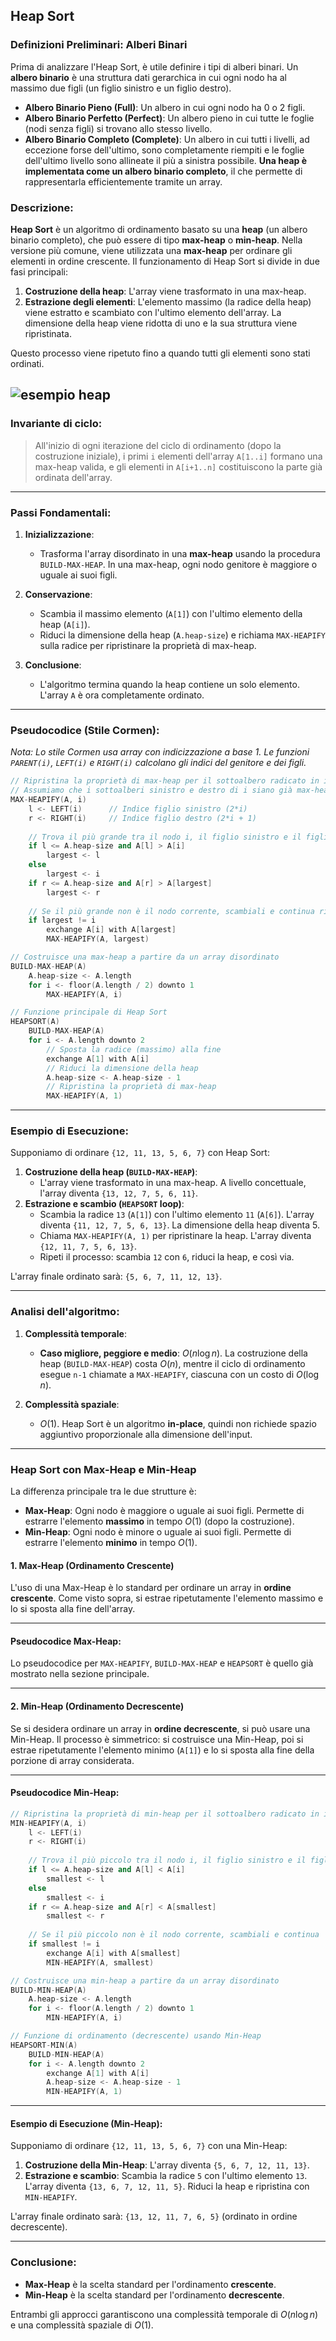 ## **Heap Sort**
### Definizioni Preliminari: Alberi Binari
Prima di analizzare l'Heap Sort, è utile definire i tipi di alberi binari. Un **albero binario** è una struttura dati gerarchica in cui ogni nodo ha al massimo due figli (un figlio sinistro e un figlio destro).

- **Albero Binario Pieno (Full)**: Un albero in cui ogni nodo ha 0 o 2 figli.
- **Albero Binario Perfetto (Perfect)**: Un albero pieno in cui tutte le foglie (nodi senza figli) si trovano allo stesso livello.
- **Albero Binario Completo (Complete)**: Un albero in cui tutti i livelli, ad eccezione forse dell'ultimo, sono completamente riempiti e le foglie dell'ultimo livello sono allineate il più a sinistra possibile. **Una heap è implementata come un albero binario completo**, il che permette di rappresentarla efficientemente tramite un array.

### Descrizione:
**Heap Sort** è un algoritmo di ordinamento basato su una **heap** (un albero binario completo), che può essere di tipo **max-heap** o **min-heap**. Nella versione più comune, viene utilizzata una **max-heap** per ordinare gli elementi in ordine crescente. Il funzionamento di Heap Sort si divide in due fasi principali:
1. **Costruzione della heap**: L'array viene trasformato in una max-heap.
2. **Estrazione degli elementi**: L'elemento massimo (la radice della heap) viene estratto e scambiato con l'ultimo elemento dell'array. La dimensione della heap viene ridotta di uno e la sua struttura viene ripristinata.

Questo processo viene ripetuto fino a quando tutti gli elementi sono stati ordinati.

![esempio heap](../../assets/Heap_sort_example.gif)
---

### **Invariante di ciclo**:
> All'inizio di ogni iterazione del ciclo di ordinamento (dopo la costruzione iniziale), i primi `i` elementi dell'array `A[1..i]` formano una max-heap valida, e gli elementi in `A[i+1..n]` costituiscono la parte già ordinata dell'array.

---

### **Passi Fondamentali**:
1. **Inizializzazione**:
   - Trasforma l'array disordinato in una **max-heap** usando la procedura `BUILD-MAX-HEAP`. In una max-heap, ogni nodo genitore è maggiore o uguale ai suoi figli.

2. **Conservazione**:
   - Scambia il massimo elemento (`A[1]`) con l'ultimo elemento della heap (`A[i]`).
   - Riduci la dimensione della heap (`A.heap-size`) e richiama `MAX-HEAPIFY` sulla radice per ripristinare la proprietà di max-heap.

3. **Conclusione**:
   - L'algoritmo termina quando la heap contiene un solo elemento. L'array `A` è ora completamente ordinato.

---

### **Pseudocodice (Stile Cormen)**:
*Nota: Lo stile Cormen usa array con indicizzazione a base 1. Le funzioni `PARENT(i)`, `LEFT(i)` e `RIGHT(i)` calcolano gli indici del genitore e dei figli.*

```cpp
// Ripristina la proprietà di max-heap per il sottoalbero radicato in i
// Assumiamo che i sottoalberi sinistro e destro di i siano già max-heap.
MAX-HEAPIFY(A, i)
    l <- LEFT(i)      // Indice figlio sinistro (2*i)
    r <- RIGHT(i)     // Indice figlio destro (2*i + 1)
    
    // Trova il più grande tra il nodo i, il figlio sinistro e il figlio destro
    if l <= A.heap-size and A[l] > A[i]
        largest <- l
    else
        largest <- i
    if r <= A.heap-size and A[r] > A[largest]
        largest <- r
    
    // Se il più grande non è il nodo corrente, scambiali e continua ricorsivamente
    if largest != i
        exchange A[i] with A[largest]
        MAX-HEAPIFY(A, largest)

// Costruisce una max-heap a partire da un array disordinato
BUILD-MAX-HEAP(A)
    A.heap-size <- A.length
    for i <- floor(A.length / 2) downto 1
        MAX-HEAPIFY(A, i)

// Funzione principale di Heap Sort
HEAPSORT(A)
    BUILD-MAX-HEAP(A)
    for i <- A.length downto 2
        // Sposta la radice (massimo) alla fine
        exchange A[1] with A[i]
        // Riduci la dimensione della heap
        A.heap-size <- A.heap-size - 1
        // Ripristina la proprietà di max-heap
        MAX-HEAPIFY(A, 1)
```

---

### **Esempio di Esecuzione**:
Supponiamo di ordinare `{12, 11, 13, 5, 6, 7}` con Heap Sort:
1. **Costruzione della heap (`BUILD-MAX-HEAP`)**:
   - L'array viene trasformato in una max-heap. A livello concettuale, l'array diventa `{13, 12, 7, 5, 6, 11}`.
2. **Estrazione e scambio (`HEAPSORT` loop)**:
   - Scambia la radice `13` (`A[1]`) con l'ultimo elemento `11` (`A[6]`). L'array diventa `{11, 12, 7, 5, 6, 13}`. La dimensione della heap diventa 5.
   - Chiama `MAX-HEAPIFY(A, 1)` per ripristinare la heap. L'array diventa `{12, 11, 7, 5, 6, 13}`.
   - Ripeti il processo: scambia `12` con `6`, riduci la heap, e così via.

L'array finale ordinato sarà: `{5, 6, 7, 11, 12, 13}`.

---

### **Analisi dell'algoritmo**:
1. **Complessità temporale**:
   - **Caso migliore, peggiore e medio**: $O(n \log n)$. La costruzione della heap (`BUILD-MAX-HEAP`) costa $O(n)$, mentre il ciclo di ordinamento esegue `n-1` chiamate a `MAX-HEAPIFY`, ciascuna con un costo di $O(\log n)$.
   
2. **Complessità spaziale**:
   - $O(1)$. Heap Sort è un algoritmo **in-place**, quindi non richiede spazio aggiuntivo proporzionale alla dimensione dell'input.

---

### **Heap Sort con Max-Heap e Min-Heap**

La differenza principale tra le due strutture è:
- **Max-Heap**: Ogni nodo è maggiore o uguale ai suoi figli. Permette di estrarre l'elemento **massimo** in tempo $O(1)$ (dopo la costruzione).
- **Min-Heap**: Ogni nodo è minore o uguale ai suoi figli. Permette di estrarre l'elemento **minimo** in tempo $O(1)$.

#### **1. Max-Heap (Ordinamento Crescente)**
L'uso di una Max-Heap è lo standard per ordinare un array in **ordine crescente**. Come visto sopra, si estrae ripetutamente l'elemento massimo e lo si sposta alla fine dell'array.

---

#### **Pseudocodice Max-Heap**:
Lo pseudocodice per `MAX-HEAPIFY`, `BUILD-MAX-HEAP` e `HEAPSORT` è quello già mostrato nella sezione principale.

---

#### **2. Min-Heap (Ordinamento Decrescente)**
Se si desidera ordinare un array in **ordine decrescente**, si può usare una Min-Heap. Il processo è simmetrico: si costruisce una Min-Heap, poi si estrae ripetutamente l'elemento minimo (`A[1]`) e lo si sposta alla fine della porzione di array considerata.

---

#### **Pseudocodice Min-Heap**:

```cpp
// Ripristina la proprietà di min-heap per il sottoalbero radicato in i
MIN-HEAPIFY(A, i)
    l <- LEFT(i)
    r <- RIGHT(i)
    
    // Trova il più piccolo tra il nodo i, il figlio sinistro e il figlio destro
    if l <= A.heap-size and A[l] < A[i]
        smallest <- l
    else
        smallest <- i
    if r <= A.heap-size and A[r] < A[smallest]
        smallest <- r
    
    // Se il più piccolo non è il nodo corrente, scambiali e continua
    if smallest != i
        exchange A[i] with A[smallest]
        MIN-HEAPIFY(A, smallest)

// Costruisce una min-heap a partire da un array disordinato
BUILD-MIN-HEAP(A)
    A.heap-size <- A.length
    for i <- floor(A.length / 2) downto 1
        MIN-HEAPIFY(A, i)

// Funzione di ordinamento (decrescente) usando Min-Heap
HEAPSORT-MIN(A)
    BUILD-MIN-HEAP(A)
    for i <- A.length downto 2
        exchange A[1] with A[i]
        A.heap-size <- A.heap-size - 1
        MIN-HEAPIFY(A, 1)
```

---

#### **Esempio di Esecuzione (Min-Heap)**:
Supponiamo di ordinare `{12, 11, 13, 5, 6, 7}` con una Min-Heap:

1. **Costruzione della Min-Heap**: L'array diventa `{5, 6, 7, 12, 11, 13}`.
2. **Estrazione e scambio**: Scambia la radice `5` con l'ultimo elemento `13`. L'array diventa `{13, 6, 7, 12, 11, 5}`. Riduci la heap e ripristina con `MIN-HEAPIFY`.

L'array finale ordinato sarà: `{13, 12, 11, 7, 6, 5}` (ordinato in ordine decrescente).

---

### **Conclusione**:
- **Max-Heap** è la scelta standard per l'ordinamento **crescente**.
- **Min-Heap** è la scelta standard per l'ordinamento **decrescente**.

Entrambi gli approcci garantiscono una complessità temporale di $O(n \log n)$ e una complessità spaziale di $O(1)$.
